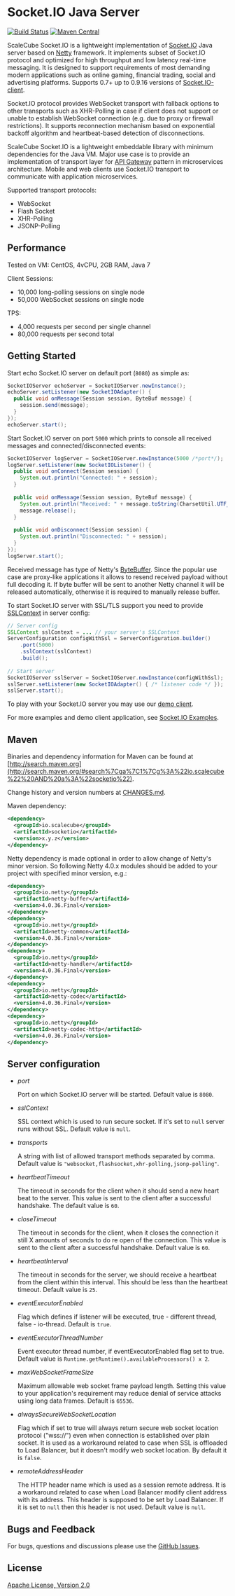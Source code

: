 # Socket.IO Java Server

[![Build Status](https://travis-ci.org/scalecube/socketio.svg?branch=master)](https://travis-ci.org/scalecube/socketio)
[![Maven Central](https://maven-badges.herokuapp.com/maven-central/io.scalecube/socketio/badge.svg)](https://maven-badges.herokuapp.com/maven-central/io.scalecube/socketio)
 
ScaleCube Socket.IO is a lightweight implementation of [Socket.IO](http://socket.io) Java server based on 
[Netty](http://netty.io) framework. It implements subset of Socket.IO protocol and optimized for high throughput 
and low latency real-time messaging. It is designed to support requirements of most demanding modern applications 
such as online gaming, financial trading, social and advertising platforms. Supports 0.7+ up to 0.9.16 versions of 
[Socket.IO-client](https://github.com/socketio/socket.io-client/tree/0.9). 

Socket.IO protocol provides WebSocket transport with fallback options to other transports such as XHR-Polling 
in case if client does not support or unable to establish WebSocket connection (e.g. due to proxy or firewall 
restrictions). It supports reconnection mechanism based on exponential backoff algorithm and heartbeat-based 
detection of disconnections.

ScaleCube Socket.IO is a lightweight embeddable library with minimum dependencies for the Java VM. Major use case
is to provide an implementation of transport layer for [API Gateway](http://microservices.io/patterns/apigateway.html) 
pattern in microservices architecture. Mobile and web clients use Socket.IO transport to communicate with application 
microservices.

Supported transport protocols:
* WebSocket
* Flash Socket
* XHR-Polling
* JSONP-Polling

## Performance

Tested on VM: CentOS, 4vCPU, 2GB RAM, Java 7

Client Sessions:
- 10,000 long-polling sessions on single node
- 50,000 WebSocket sessions on single node

TPS:
- 4,000 requests per second per single channel
- 80,000 requests per second total

## Getting Started

Start echo Socket.IO server on default port (`8080`) as simple as:

``` java
SocketIOServer echoServer = SocketIOServer.newInstance();
echoServer.setListener(new SocketIOAdapter() {
  public void onMessage(Session session, ByteBuf message) {
    session.send(message);
  }
});
echoServer.start();
```

Start Socket.IO server on port `5000` which prints to console all received messages and connected/disconnected events:

``` java
SocketIOServer logServer = SocketIOServer.newInstance(5000 /*port*/);
logServer.setListener(new SocketIOListener() {
  public void onConnect(Session session) {
    System.out.println("Connected: " + session);  
  }
  
  public void onMessage(Session session, ByteBuf message) {
    System.out.println("Received: " + message.toString(CharsetUtil.UTF_8));
    message.release();
  }
  
  public void onDisconnect(Session session) {
    System.out.println("Disconnected: " + session);  
  }
});
logServer.start();
```

Received message has type of Netty's [ByteBuffer](https://netty.io/4.0/api/io/netty/buffer/ByteBuf.html). 
Since the popular use case are proxy-like applications it allows to resend received payload without full decoding it. 
If byte buffer will be sent to another Netty channel it will be released automatically, otherwise it is required 
to manually release buffer.

To start Socket.IO server with SSL/TLS support you need to provide [SSLContext](https://docs.oracle.com/javase/7/docs/api/javax/net/ssl/SSLContext.html) 
in server config:

``` java
// Server config
SSLContext sslContext = ... // your server's SSLContext 
ServerConfiguration configWithSsl = ServerConfiguration.builder()
    .port(5000)
    .sslContext(sslContext)
    .build();
    
// Start server
SocketIOServer sslServer = SocketIOServer.newInstance(configWithSsl);
sslServer.setListener(new SocketIOAdapter() { /* listener code */ });
sslServer.start();
```

To play with your Socket.IO server you may use our [demo client](http://scalecube.io/socketio/).   

For more examples and demo client application, see [Socket.IO Examples](https://github.com/scalecube/socketio-examples). 

## Maven 

Binaries and dependency information for Maven can be found at 
[http://search.maven.org](http://search.maven.org/#search%7Cga%7C1%7Cg%3A%22io.scalecube%22%20AND%20a%3A%22socketio%22).

Change history and version numbers at [CHANGES.md](https://github.com/scalecube/socketio/blob/master/CHANGES.md).

Maven dependency: 

``` xml
<dependency>
  <groupId>io.scalecube</groupId>
  <artifactId>socketio</artifactId>
  <version>x.y.z</version>
</dependency>
```

Netty dependency is made optional in order to allow change of Netty's minor version.
So following Netty 4.0.x modules should be added to your project with specified minor version, e.g.:

``` xml
<dependency>
  <groupId>io.netty</groupId>
  <artifactId>netty-buffer</artifactId>
  <version>4.0.36.Final</version>
</dependency>
<dependency>
  <groupId>io.netty</groupId>
  <artifactId>netty-common</artifactId>
  <version>4.0.36.Final</version>
</dependency>
<dependency>
  <groupId>io.netty</groupId>
  <artifactId>netty-handler</artifactId>
  <version>4.0.36.Final</version>
</dependency>
<dependency>
  <groupId>io.netty</groupId>
  <artifactId>netty-codec</artifactId>
  <version>4.0.36.Final</version>
</dependency>
<dependency>
  <groupId>io.netty</groupId>
  <artifactId>netty-codec-http</artifactId>
  <version>4.0.36.Final</version>
</dependency>
```

## Server configuration

- *port*
  
  Port on which Socket.IO server will be started. Default value is `8080`.

- *sslContext*

  SSL context which is used to run secure socket. If it's set to `null` server runs without SSL.
  Default value is `null`.

- *transports*
  
  A string with list of allowed transport methods separated by comma.
  Default value is `"websocket,flashsocket,xhr-polling,jsonp-polling"`.

- *heartbeatTimeout*
  
  The timeout in seconds for the client when it should send a new heart
  beat to the server. This value is sent to the client after a successful
  handshake. The default value is `60`.

- *closeTimeout*
  
  The timeout in seconds for the client, when it closes the connection it
  still X amounts of seconds to do re open of the connection. This value is
  sent to the client after a successful handshake. Default value is `60`.

- *heartbeatInterval*

  The timeout in seconds for the server, we should receive a heartbeat from
  the client within this interval. This should be less than the heartbeat
  timeout. Default value is `25`.

- *eventExecutorEnabled*
  
  Flag which defines if listener will be executed, true - different thread, false - io-thread.
  Default is `true`.
  
- *eventExecutorThreadNumber*
  
  Event executor thread number, if eventExecutorEnabled flag set to true.
  Default value is `Runtime.getRuntime().availableProcessors() x 2`.

- *maxWebSocketFrameSize*
  
  Maximum allowable web socket frame payload length. Setting this value to your application's requirement may
  reduce denial of service attacks using long data frames. Default is `65536`.
  
- *alwaysSecureWebSocketLocation*
  
  Flag which if set to true will always return secure web socket location protocol ("wss://")
  even when connection is established over plain socket. It is used as a workaround related to case
  when SSL is offloaded to Load Balancer, but it doesn't modify web socket location. By default it
  is `false`.

- *remoteAddressHeader*
  
  The HTTP header name which is used as a session remote address. It is a workaround related to case
  when Load Balancer modify client address with its address. This header is supposed to be set by Load
  Balancer. If it is set to `null` then this header is not used. Default value is `null`.

## Bugs and Feedback

For bugs, questions and discussions please use the [GitHub Issues](https://github.com/scalecube/socketio/issues).

## License

[Apache License, Version 2.0](https://github.com/scalecube/socketio/blob/master/LICENSE.txt)
